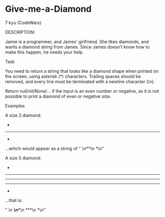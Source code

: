 # Give-me-a-Diamond
7 kyu (CodeWars)

DESCRIPTION:

Jamie is a programmer, and James' girlfriend. She likes diamonds, and wants a diamond string from James. Since James doesn't know how to make this happen, he needs your help.

Task

You need to return a string that looks like a diamond shape when printed on the screen, using asterisk (*) characters. Trailing spaces should be removed, and every line must be terminated with a newline character (\n).

Return null/nil/None/... if the input is an even number or negative, as it is not possible to print a diamond of even or negative size.

Examples

A size 3 diamond:

 *
***
 *
...which would appear as a string of " *\n***\n *\n"

A size 5 diamond:

  *
 ***
*****
 ***
  *
...that is:

"  *\n ***\n*****\n ***\n  *\n"
